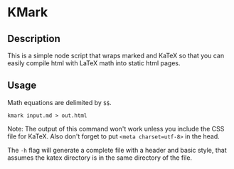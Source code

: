 # KMark

## Description

This is a simple node script that wraps marked and KaTeX
so that you can easily compile html with LaTeX math into static
html pages.

## Usage

Math equations are delimited by `$$`.

`kmark input.md > out.html`

Note: The output of this command won't work unless you include
the CSS file for KaTeX. Also don't forget to put `<meta charset=utf-8>`
in the head.

The `-h` flag will generate a complete file with a header and basic style,
that assumes the katex directory is in the same directory of the file.
